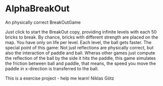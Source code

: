 # AlphaBreakOut
An physically correct BreakOutGame

Just click to start the BreakOut copy, providing infinite levels with each 50 bricks to break. By chance, bricks with different strength are
placed on the map. You have only on life per level. Each level, the ball gets faster.
The special point of this game: Not just reflections are physically correct, but also the interaction of paddle and ball. Wheras other
games just compute the reflection of the ball by the side it hits the paddle, this game simulates the friction between ball and paddle, that 
means, the speed you move the paddle in x-direction is transferred to the ball.

This is a exercise project - help me learn!
Niklas Götz
